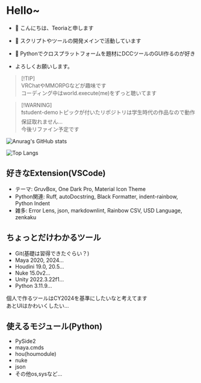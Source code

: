 # Hello~

- 👋 こんにちは、Teoriaと申します
- 👀 スクリプトやツールの開発メインで活動しています
- 🤟 Pythonでクロスプラットフォームを題材にDCCツールのGUI作るのが好き

- よろしくお願いします。

> [!TIP]\
> VRChatやMMORPGなどが趣味です\
> コーディング中はworld.execute(me)をずっと聴いてます

> [!WARNING]\
> ❗student-demoトピックが付いたリポジトリは学生時代の作品なので動作保証取れません...\
> 今後リファイン予定です

![Anurag's GitHub stats](https://github-readme-stats.vercel.app/api?username=Teoria-D&show_icons=true&theme=gruvbox)

![Top Langs](https://github-readme-stats.vercel.app/api/top-langs/?username=Teoria-D&layout=compact&theme=gruvbox
)

## 好きなExtension(VSCode)

- テーマ: GruvBox, One Dark Pro, Material Icon Theme
- Python関連: Ruff, autoDocstring, Black Formatter, indent-rainbow, Python Indent
- 雑多: Error Lens, json, markdownlint, Rainbow CSV, USD Language, zenkaku

## ちょっとだけわかるツール

- Git(基礎は習得できたぐらい？)
- Maya 2020, 2024...
- Houdini 19.0, 20.5...
- Nuke 15.0v2...
- Unity 2022.3.22f1...
- Python 3.11.9...

個人で作るツールはCY2024を基準にしたいなと考えてます\
あとUIはかわいくしたい...

## 使えるモジュール(Python)

- PySide2
- maya.cmds
- hou(houmodule)
- nuke
- json
- その他os,sysなど...
<!---
Teoria-D/Teoria-D is a ✨ special ✨ repository because its `README.md` (this file) appears on your GitHub profile.
You can click the Preview link to take a look at your changes.
--->
